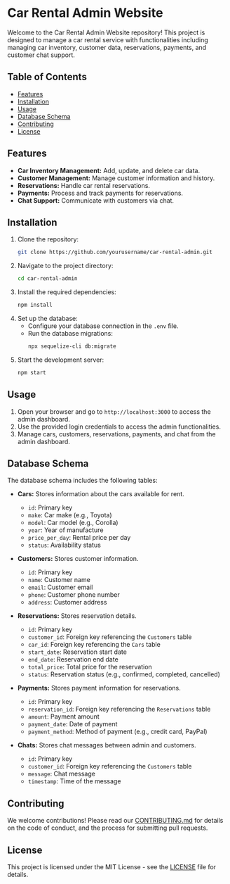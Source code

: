 # Car Rental Admin Website

Welcome to the Car Rental Admin Website repository! This project is designed to manage a car rental service with functionalities including managing car inventory, customer data, reservations, payments, and customer chat support.

## Table of Contents

- [Features](#features)
- [Installation](#installation)
- [Usage](#usage)
- [Database Schema](#database-schema)
- [Contributing](#contributing)
- [License](#license)

## Features

- **Car Inventory Management:** Add, update, and delete car data.
- **Customer Management:** Manage customer information and history.
- **Reservations:** Handle car rental reservations.
- **Payments:** Process and track payments for reservations.
- **Chat Support:** Communicate with customers via chat.

## Installation

1. Clone the repository:
    ```sh
    git clone https://github.com/yourusername/car-rental-admin.git
    ```
2. Navigate to the project directory:
    ```sh
    cd car-rental-admin
    ```
3. Install the required dependencies:
    ```sh
    npm install
    ```
4. Set up the database:
    - Configure your database connection in the `.env` file.
    - Run the database migrations:
        ```sh
        npx sequelize-cli db:migrate
        ```
5. Start the development server:
    ```sh
    npm start
    ```

## Usage

1. Open your browser and go to `http://localhost:3000` to access the admin dashboard.
2. Use the provided login credentials to access the admin functionalities.
3. Manage cars, customers, reservations, payments, and chat from the admin dashboard.

## Database Schema

The database schema includes the following tables:

- **Cars:** Stores information about the cars available for rent.
  - `id`: Primary key
  - `make`: Car make (e.g., Toyota)
  - `model`: Car model (e.g., Corolla)
  - `year`: Year of manufacture
  - `price_per_day`: Rental price per day
  - `status`: Availability status

- **Customers:** Stores customer information.
  - `id`: Primary key
  - `name`: Customer name
  - `email`: Customer email
  - `phone`: Customer phone number
  - `address`: Customer address

- **Reservations:** Stores reservation details.
  - `id`: Primary key
  - `customer_id`: Foreign key referencing the `Customers` table
  - `car_id`: Foreign key referencing the `Cars` table
  - `start_date`: Reservation start date
  - `end_date`: Reservation end date
  - `total_price`: Total price for the reservation
  - `status`: Reservation status (e.g., confirmed, completed, cancelled)

- **Payments:** Stores payment information for reservations.
  - `id`: Primary key
  - `reservation_id`: Foreign key referencing the `Reservations` table
  - `amount`: Payment amount
  - `payment_date`: Date of payment
  - `payment_method`: Method of payment (e.g., credit card, PayPal)

- **Chats:** Stores chat messages between admin and customers.
  - `id`: Primary key
  - `customer_id`: Foreign key referencing the `Customers` table
  - `message`: Chat message
  - `timestamp`: Time of the message

## Contributing

We welcome contributions! Please read our [CONTRIBUTING.md](CONTRIBUTING.md) for details on the code of conduct, and the process for submitting pull requests.

## License

This project is licensed under the MIT License - see the [LICENSE](LICENSE) file for details.
